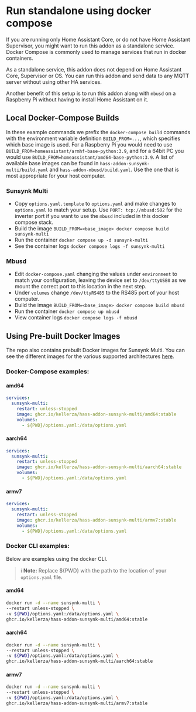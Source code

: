 # Run standalone using docker compose

If you are running only Home Assistant Core, or do not have Home Assistant Supervisor,
you might want to run this addon as a standalone service.
Docker Compose is commonly used to manage services that run in docker containers.

As a standalone service, this addon does not depend on Home Assistant Core, Supervisor or OS.
You can run this addon and send data to any MQTT server without using other HA services.

Another benefit of this setup is to run this addon along with `mbusd` on a
Raspberry Pi without having to install Home Assistant on it.

## Local Docker-Compose Builds

In these example commands we prefix the `docker-compose build` commands with the
environment variable definition `BUILD_FROM=...`,
which specifies which base image is used. For a Raspberry Pi you would need to
use `BUILD_FROM=homeassistant/armhf-base-python:3.9`, and for a 64bit PC you
would use `BUILD_FROM=homeassistant/amd64-base-python:3.9`.
A list of available base images can be found in
`hass-addon-sunsynk-multi/build.yaml` and `hass-addon-mbusd/build.yaml`.
Use the one that is most appropriate for your host computer.

### Sunsynk Multi

* Copy `options.yaml.template` to `options.yaml` and make changes to `options.yaml` to match your setup. Use `PORT: tcp://mbusd:502` for the inverter port if you want to use the `mbusd` included in this docker compose stack.
* Build the image `BUILD_FROM=<base_image> docker compose build sunsynk-multi`
* Run the container `docker compose up -d sunsynk-multi`
* See the container logs `docker compose logs -f sunsynk-multi`

### Mbusd

* Edit `docker-compose.yaml` changing the values under `environment` to match your configuration, leaving the device set to `/dev/ttyUSB0` as we mount the correct port to this location in the next step.
* Under `volumes` change `/dev/ttyRS485` to the RS485 port of your host computer.
* Build the image `BUILD_FROM=<base_image> docker compose build mbusd`
* Run the container `docker compose up mbusd`
* View container logs `docker compose logs -f mbusd`

## Using Pre-built Docker Images
The repo also contains prebuilt Docker images for Sunsynk Multi. You can see the different images for the various supported architectures [here](https://github.com/kellerza?tab=packages&repo_name=sunsynk).

### Docker-Compose examples:
#### amd64
``` yaml
services:
  sunsynk-multi:
    restart: unless-stopped
    image: ghcr.io/kellerza/hass-addon-sunsynk-multi/amd64:stable
    volumes:
      - ${PWD}/options.yaml:/data/options.yaml
```

#### aarch64
``` yaml
services:
  sunsynk-multi:
    restart: unless-stopped
    image: ghcr.io/kellerza/hass-addon-sunsynk-multi/aarch64:stable
    volumes:
      - ${PWD}/options.yaml:/data/options.yaml
```

#### armv7
``` yaml
services:
  sunsynk-multi:
    restart: unless-stopped
    image: ghcr.io/kellerza/hass-addon-sunsynk-multi/armv7:stable
    volumes:
      - ${PWD}/options.yaml:/data/options.yaml
```

### Docker CLI examples:
Below are examples using the docker CLI.

> ℹ️ **Note:** Replace ${PWD} with the path to the location of your `options.yaml` file.


#### amd64
``` bash
docker run -d --name sunsynk-multi \
--restart unless-stopped \
-v ${PWD}/options.yaml:/data/options.yaml \
ghcr.io/kellerza/hass-addon-sunsynk-multi/amd64:stable
```

#### aarch64
``` bash
docker run -d --name sunsynk-multi \
--restart unless-stopped \
-v ${PWD}/options.yaml:/data/options.yaml \
ghcr.io/kellerza/hass-addon-sunsynk-multi/aarch64:stable
```

#### armv7
``` bash
docker run -d --name sunsynk-multi \
--restart unless-stopped \
-v ${PWD}/options.yaml:/data/options.yaml \
ghcr.io/kellerza/hass-addon-sunsynk-multi/armv7:stable
```



